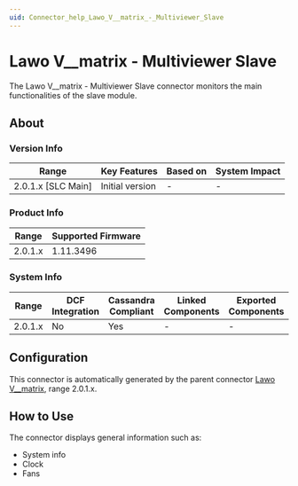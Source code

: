 ```yaml
---
uid: Connector_help_Lawo_V__matrix_-_Multiviewer_Slave
---
```


# Lawo V\_\_matrix - Multiviewer Slave

The Lawo V\_\_matrix - Multiviewer Slave connector monitors the main functionalities of the slave module.

## About

### Version Info

| **Range**            | **Key Features** | **Based on** | **System Impact** |
|----------------------|------------------|--------------|-------------------|
| 2.0.1.x \[SLC Main\] | Initial version  | \-           | \-                |

### Product Info

| **Range** | **Supported Firmware** |
|-----------|------------------------|
| 2.0.1.x   | 1.11.3496              |

### System Info

| **Range** | **DCF Integration** | **Cassandra Compliant** | **Linked Components** | **Exported Components** |
|-----------|---------------------|-------------------------|-----------------------|-------------------------|
| 2.0.1.x   | No                  | Yes                     | \-                    | \-                      |

## Configuration

This connector is automatically generated by the parent connector [Lawo V\_\_matrix](xref:Connector_help_Lawo_V__matrix), range 2.0.1.x.

## How to Use

The connector displays general information such as:

- System info
- Clock
- Fans
